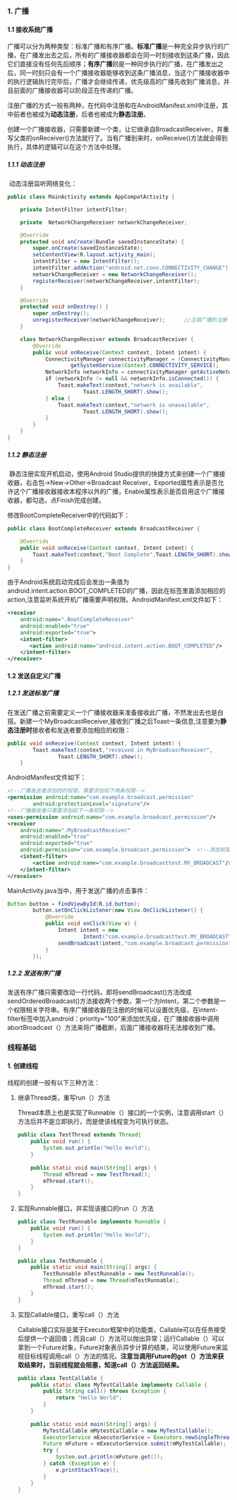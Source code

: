 ### 1. 广播

#### 1.1 接收系统广播

​		广播可以分为两种类型：标准广播和有序广播。**标准广播**是一种完全异步执行的广播，在广播发出去之后，所有的广播接收器都会在同一时刻接收到这条广播，因此它们直接没有任何先后顺序；**有序广播**则是一种同步执行的广播，在广播发出之后，同一时刻只会有一个广播接收器能够收到这条广播消息，当这个广播接收器中的执行逻辑执行完毕后，广播才会继续传递，优先级高的广播先收到广播消息，并且前面的广播接收器可以阶段正在传递的广播。

​		注册广播的方式一般有两种，在代码中注册和在AndroidManifest.xml中注册，其中前者也被成为**动态注册**，后者也被成为**静态注册**。

​		创建一个广播接收器，只需要新建一个类，让它继承自BroadcastReceiver，并重写父类的onReceiver()方法就行了。当有广播到来时，onReceive()方法就会得到执行，具体的逻辑可以在这个方法中处理。

##### 1.1.1 动态注册

​		动态注册监听网络变化：

```java
public class MainActivity extends AppCompatActivity {

    private IntentFilter intentFilter;

    private  NetworkChangeReceiver networkChangeReceiver;

    @Override
    protected void onCreate(Bundle savedInstanceState) {
        super.onCreate(savedInstanceState);
        setContentView(R.layout.activity_main);
        intentFilter = new IntentFilter();
        intentFilter.addAction("android.net.conn.CONNECTIVITY_CHANGE");
        networkChangeReceiver = new NetworkChangeReceiver();
        registerReceiver(networkChangeReceiver,intentFilter);
    }

    @Override
    protected void onDestroy() {
        super.onDestroy();
        unregisterReceiver(networkChangeReceiver);		//注销广播的注册
    }

    class NetworkChangeReceiver extends BroadcastReceiver {
        @Override
        public void onReceive(Context context, Intent intent) {
            ConnectivityManager connectivityManager = (ConnectivityManager)
                    getSystemService(Context.CONNECTIVITY_SERVICE);
            NetworkInfo networkInfo = connectivityManager.getActiveNetworkInfo();
            if (networkInfo != null && networkInfo.isConnected()) {
                Toast.makeText(context,"network is available",
                        Toast.LENGTH_SHORT).show();
            } else {
                Toast.makeText(context,"network is unavailable",
                        Toast.LENGTH_SHORT).show();
            }
        }
    }
}
```

##### 1.1.2 静态注册

​		静态注册实现开机启动，使用Android Studio提供的快捷方式来创建一个广播接收器，右击包→New→Other→Broadcast Receiver，Exported属性表示是否允许这个广播接收器接收本程序以外的广播，Enable属性表示是否启用这个广播接收器，都勾选，点Finish完成创建。

修改BootCompleteReceiver中的代码如下：

```java
public class BootCompleteReceiver extends BroadcastReceiver {

    @Override
    public void onReceive(Context context, Intent intent) {
        Toast.makeText(context,"Boot Complete",Toast.LENGTH_SHORT).show();
    }
}
```

由于Android系统启动完成后会发出一条值为android.intent.action.BOOT_COMPLETED的广播，因此在<intent-filter>标签里面添加相应的action,注意监听系统开机广播需要声明权限。AndroidManifest.xml文件如下：

```xml
<receiver
    android:name=".BootCompleteReceiver"
    android:enabled="true"
    android:exported="true">
    <intent-filter>
       <action android:name="android.intent.action.BOOT_COMPLETED"/>
    </intent-filter>
</receiver>
```



#### 1.2 发送自定义广播

##### 1.2.1 发送标准广播

在发送广播之前需要定义一个广播接收器来准备接收此广播，不然发出去也是白搭。新建一个MyBroadcastReceiver,接收到广播之后Toast一条信息,注意要为**静态注册时**接收者和发送者要添加相应的权限：

```java
public void onReceive(Context context, Intent intent) {
        Toast.makeText(context,"received in MyBroadcasrReceiver",
                Toast.LENGTH_SHORT).show();
    }
```

AndroidManifest文件如下：

```xml
<!--广播发送者添加的的权限，需要添加如下两条权限-->
<permission android:name="com.example.broadcast.permission"
        android:protectionLevel="signature"/>
<!--广播接收者只需要添加如下一条权限-->
<uses-permission android:name="com.example.broadcast.permission"/>
<receiver
    android:name=".MyBroadcastReceiver"
    android:enabled="true"
    android:exported="true"
    android:permission="com.example.broadcast.permission">	<!--添加权限声明-->
    <intent-filter>
        <action android:name="com.example.broadcasttest.MY_BROADCAST"/>
    </intent-filter>
</receiver>
```

MainActivity.java当中，用于发送广播的点击事件：

```java
Button button = findViewById(R.id.button);
        button.setOnClickListener(new View.OnClickListener() {
            @Override
            public void onClick(View v) {
                Intent intent = new
                        Intent("com.example.broadcasttest.MY_BROADCAST");
                sendBroadcast(intent,"com.example.broadcast.permission");
            }
        });
```

##### 1.2.2 发送有序广播

​		发送有序广播只需要改动一行代码，即将sendBroadcast()方法改成sendOrderedBroadcast()方法接收两个参数，第一个为Intent，第二个参数是一个权限相关字符串。有序广播接收器在注册的时候可以设置优先级，在intent-filter标签中加入android：priority="100"来添加优先级，在广播接收器中调用abortBroadcast（）方法来将广播截断，后面广播接收器将无法接收到广播。

### 线程基础

#### 1. 创建线程

线程的创建一般有以下三种方法：

1. 继承Thread类，重写run（）方法

   Thread本质上也是实现了Runnable（）接口的一个实例，注意调用start（）方法后并不是立即执行，而是使该线程变为可执行状态。

   ``` java
   public class TestThread extends Thread{
       public void run() {
           System.out.println("Hello World");
       }
       
       public static void main(String[] args) {
           Thread mThread = new TestThread();
           mThread.start();
       }
   }
   ```

2. 实现Runnable接口，并实现该接口的run（）方法

   ``` java
   public class TestRunnable implements Runnable {
       public void run() {
           System.out.println("Hello World");
       }
   }
   
   public class TestRunnable {
       public static void main(String[] args) {
           TestRunnable mTestRunnable = new TestRunnable();
           Thread mThread = new Thread(mTestRunnable);
           mThread.start();
       }
   }
   ```

3. 实现Callable接口，重写call（）方法

   Callable接口实际是属于Executor框架中的功能类，Callable可以在任务接受后提供一个返回值；而且call（）方法可以抛出异常；运行Callable（）可以拿到一个Future对象，Future对象表示异步计算的结果，可以使用Future来监视目标线程调用call（）方法的情况。**注意当调用Future的get（）方法来获取结果时，当前线程就会阻塞，知道call（）方法返回结果。**

   ```java
   public class TestCallable {
       public static class MyTestCallable implements Callable {
           public String call() throws Exception {
               return "Hello World";
           }
       }
       
       public static void main(String[] args) {
           MyTestCallable mMytestCallable = new MyTestCallable();
           ExecutorService mExecutorService = Executors.newSingleThreadPool();
           Future mFuture = mExecutorService.submit(mMyTestCallable);
           try {
               System.out.println(mFuture.get());
           } catch (Exception e) {
               e.printStackTrace();
           }
       }
   }
   ```

   

